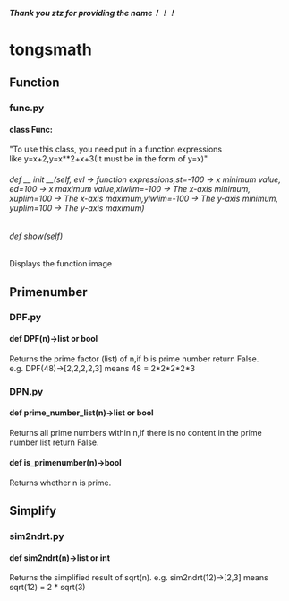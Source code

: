 ##### Thank you ztz for providing the name！！！
# tongsmath 
## Function  
### func.py  
#### class Func:  
"To use this class, you need put in a function expressions  
like y=x+2,y=x**2+x+3(It must be in the form of y=x)"  
###### def __ init __(self, evl -> function expressions,st=-100 -> x minimum value, ed=100 -> x maximum value,xlwlim=-100 -> The x-axis minimum, xuplim=100 -> The x-axis maximum,ylwlim=-100 -> The y-axis minimum, yuplim=100 -> The y-axis maximum)  
###### def show(self)  
 Displays the function image  
## Primenumber  
### DPF.py   
#### def DPF(n)->list or bool  
Returns the prime factor (list) of n,if b is prime number return False.  
e.g. DPF(48)->[2,2,2,2,3] means 48 = 2\*2\*2\*2*3  
### DPN.py  
#### def prime_number_list(n)->list or bool  
Returns all prime numbers within n,if there is no content in the prime number list return False.  
#### def is_primenumber(n)->bool  
Returns whether n is prime.  
## Simplify  
### sim2ndrt.py  
#### def sim2ndrt(n)->list or int  
Returns the simplified result of sqrt(n).
e.g. sim2ndrt(12)->[2,3] means sqrt(12) = 2 * sqrt(3)  
